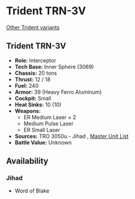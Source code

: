 # Trident TRN-3V 

[Other Trident variants](../trident.md) 

## Trident TRN-3V 

- **Role:** Interceptor 
- **Tech Base:** Inner Sphere (3069) 
- **Chassis:** 20 tons 
- **Thrust:** 12 / 18 
- **Fuel:** 240 
- **Armor:** 39 (Heavy Ferro Aluminum) 
- **Cockpit:** Small 
- **Heat Sinks:** 10 (10) 
- **Weapons:** 
  - ER Medium Laser × 2 
  - Medium Pulse Laser 
  - ER Small Laser 
- **Sources:** TRO 3050u - Jihad , [Master Unit List](http://masterunitlist.info/Unit/Details/5278) 
- **Battle Value:** Unknown 

## Availability 

### Jihad 

- Word of Blake 

